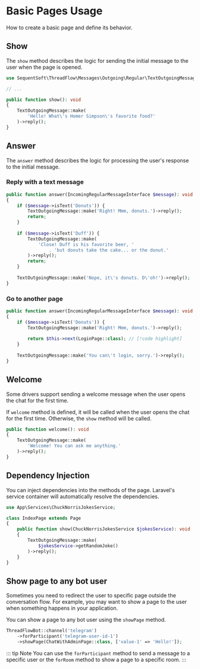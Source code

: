 # Basic Pages Usage

How to create a basic page and define its behavior.

## Show

The `show` method describes the logic for sending the initial message to the user when the page is opened.

```php
use SequentSoft\ThreadFlow\Messages\Outgoing\Regular\TextOutgoingMessage;

// ...

public function show(): void
{
    TextOutgoingMessage::make(
        'Hello! What\'s Homer Simpson\'s favorite food?'
    )->reply();
}
```

## Answer

The `answer` method describes the logic for processing the user's response to the initial message.

### Reply with a text message

```php
public function answer(IncomingRegularMessageInterface $message): void
{
    if ($message->isText('Donuts')) {
        TextOutgoingMessage::make('Right! Mmm, donuts.')->reply();
        return;
    }
    
    if ($message->isText('Duff')) {
        TextOutgoingMessage::make(
            'Close! Duff is his favorite beer, '
                . 'but donuts take the cake... or the donut.'
        )->reply();
        return;
    }
    
    TextOutgoingMessage::make('Nope, it\'s donuts. D\'oh!')->reply();
}
```

### Go to another page

```php
public function answer(IncomingRegularMessageInterface $message): void
{
    if ($message->isText('Donuts')) {
        TextOutgoingMessage::make('Right! Mmm, donuts.')->reply();
        
        return $this->next(LoginPage::class); // [!code highlight]
    }
    
    TextOutgoingMessage::make('You can\'t login, sorry.')->reply();
}
```

## Welcome

Some drivers support sending a welcome message when the user opens the chat for the first time.

If `welcome` method is defined, it will be called when the user opens the chat for the first time.
Otherwise, the `show` method will be called.

```php
public function welcome(): void
{
    TextOutgoingMessage::make(
        'Welcome! You can ask me anything.'
    )->reply();
}
```

## Dependency Injection

You can inject dependencies into the methods of the page. Laravel's service container will automatically resolve the dependencies.

```php
use App\Services\ChuckNorrisJokesService;

class IndexPage extends Page
{
    public function show(ChuckNorrisJokesService $jokesService): void
    {
        TextOutgoingMessage::make(
            $jokesService->getRandomJoke()
        )->reply();
    }
}
```

## Show page to any bot user

Sometimes you need to redirect the user to specific page outside the conversation flow.
For example, you may want to show a page to the user when something happens in your application.

You can show a page to any bot user using the `showPage` method.

```php
ThreadFlowBot::channel('telegram')
    ->forParticipant('telegram-user-id-1')
    ->showPage(ChatWithAdminPage::class, ['value-1' => 'Hello!']);
```
::: tip Note
You can use the `forParticipant` method to send a message to a specific user
or the `forRoom` method to show a page to a specific room.
:::
